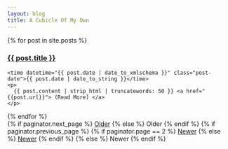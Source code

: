 ```yaml
---
layout: blog
title: A Cubicle Of My Own
---
```


<div class="posts">
  {% for post in site.posts %}
  <article class="post even-more-headroom">
    <h3 class="post-title">
      <a href="{{ post.url }}">
        {{ post.title }}
      </a>
    </h3>

    <time datetime="{{ post.date | date_to_xmlschema }}" class="post-date">{{ post.date | date_to_string }}</time>
    <p>
      {{ post.content | strip_html | truncatewords: 50 }} <a href="{{post.url}}"> (Read More) </a>
    </p>
  </article>
  {% endfor %}
</div>

<div class="pagination">
  {% if paginator.next_page %}
    <a class="pagination-item older" href="{{ site.baseurl }}page{{paginator.next_page}}">Older</a>
  {% else %}
    <span class="pagination-item older">Older</span>
  {% endif %}
  {% if paginator.previous_page %}
    {% if paginator.page == 2 %}
      <a class="pagination-item newer" href="{{ site.baseurl }}">Newer</a>
    {% else %}
      <a class="pagination-item newer" href="{{ site.baseurl }}page{{paginator.previous_page}}">Newer</a>
    {% endif %}
  {% else %}
    <span class="pagination-item newer">Newer</span>
  {% endif %}
</div>
